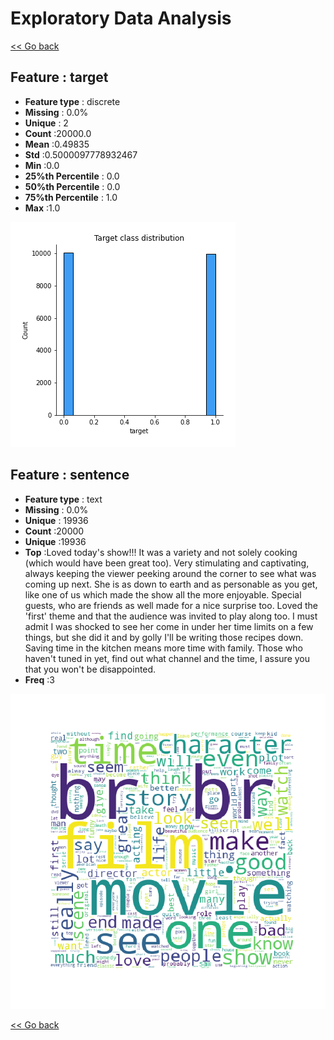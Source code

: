 # Exploratory Data Analysis


[<< Go back](../README.md)
## Feature : target
- **Feature type** : discrete
- **Missing** : 0.0%
- **Unique** : 2
- **Count** :20000.0
- **Mean** :0.49835
- **Std** :0.5000097778932467
- **Min** :0.0
- **25%th Percentile** : 0.0
- **50%th Percentile** : 0.0
- **75%th Percentile** : 1.0
- **Max** :1.0

![](target.png)
## Feature : sentence
- **Feature type** : text
- **Missing** : 0.0%
- **Unique** : 19936
- **Count** :20000
- **Unique** :19936
- **Top** :Loved today's show!!! It was a variety and not solely cooking (which would have been great too). Very stimulating and captivating, always keeping the viewer peeking around the corner to see what was coming up next. She is as down to earth and as personable as you get, like one of us which made the show all the more enjoyable. Special guests, who are friends as well made for a nice surprise too. Loved the 'first' theme and that the audience was invited to play along too. I must admit I was shocked to see her come in under her time limits on a few things, but she did it and by golly I'll be writing those recipes down. Saving time in the kitchen means more time with family. Those who haven't tuned in yet, find out what channel and the time, I assure you that you won't be disappointed.
- **Freq** :3

![](sentence.png)


[<< Go back](../README.md)
